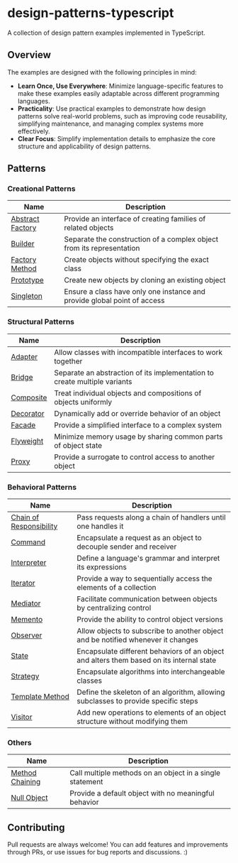# design-patterns-typescript

A collection of design pattern examples implemented in TypeScript.

## Overview

The examples are designed with the following principles in mind:

- **Learn Once, Use Everywhere**: Minimize language-specific features to make these examples easily adaptable across different programming languages.
- **Practicality**: Use practical examples to demonstrate how design patterns solve real-world problems, such as improving code reusability, simplifying maintenance, and managing complex systems more effectively.
- **Clear Focus**: Simplify implementation details to emphasize the core structure and applicability of design patterns.

## Patterns

### Creational Patterns

| Name                 | Description                                                              |
| -------------------- | ------------------------------------------------------------------------ |
| [Abstract Factory][] | Provide an interface of creating families of related objects             |
| [Builder][]          | Separate the construction of a complex object from its representation    |
| [Factory Method][]   | Create objects without specifying the exact class                        |
| [Prototype][]        | Create new objects by cloning an existing object                         |
| [Singleton][]        | Ensure a class have only one instance and provide global point of access |

### Structural Patterns

| Name          | Description                                                               |
| ------------- | ------------------------------------------------------------------------- |
| [Adapter][]   | Allow classes with incompatible interfaces to work together               |
| [Bridge][]    | Separate an abstraction of its implementation to create multiple variants |
| [Composite][] | Treat individual objects and compositions of objects uniformly            |
| [Decorator][] | Dynamically add or override behavior of an object                         |
| [Facade][]    | Provide a simplified interface to a complex system                        |
| [Flyweight][] | Minimize memory usage by sharing common parts of object state             |
| [Proxy][]     | Provide a surrogate to control access to another object                   |

### Behavioral Patterns

| Name                        | Description                                                                              |
| --------------------------- | ---------------------------------------------------------------------------------------- |
| [Chain of Responsibility][] | Pass requests along a chain of handlers until one handles it                             |
| [Command][]                 | Encapsulate a request as an object to decouple sender and receiver                       |
| [Interpreter][]             | Define a language's grammar and interpret its expressions                                |
| [Iterator][]                | Provide a way to sequentially access the elements of a collection                        |
| [Mediator][]                | Facilitate communication between objects by centralizing control                         |
| [Memento][]                 | Provide the ability to control object versions                                           |
| [Observer][]                | Allow objects to subscribe to another object and be notified whenever it changes         |
| [State][]                   | Encapsulate different behaviors of an object and alters them based on its internal state |
| [Strategy][]                | Encapsulate algorithms into interchangeable classes                                      |
| [Template Method][]         | Define the skeleton of an algorithm, allowing subclasses to provide specific steps       |
| [Visitor][]                 | Add new operations to elements of an object structure without modifying them             |

### Others

| Name                | Description                                              |
| ------------------- | -------------------------------------------------------- |
| [Method Chaining][] | Call multiple methods on an object in a single statement |
| [Null Object][]     | Provide a default object with no meaningful behavior     |

## Contributing

Pull requests are always welcome! You can add features and improvements through PRs, or use issues for bug reports and discussions. :)

[Abstract Factory]: https://github.com/chengen0612/design-patterns-typescript/blob/main/patterns/creational/abstract-factory.ts
[Adapter]: https://github.com/chengen0612/design-patterns-typescript/blob/main/patterns/structural/adapter.ts
[Bridge]: https://github.com/chengen0612/design-patterns-typescript/blob/main/patterns/structural/bridge.ts
[Builder]: https://github.com/chengen0612/design-patterns-typescript/blob/main/patterns/creational/builder.ts
[Chain of Responsibility]: https://github.com/chengen0612/design-patterns-typescript/blob/main/patterns/behavioral/chain-of-responsibility.ts
[Command]: https://github.com/chengen0612/design-patterns-typescript/blob/main/patterns/behavioral/command.ts
[Composite]: https://github.com/chengen0612/design-patterns-typescript/blob/main/patterns/structural/composite.ts
[Decorator]: https://github.com/chengen0612/design-patterns-typescript/blob/main/patterns/structural/decorator.ts
[Facade]: https://github.com/chengen0612/design-patterns-typescript/blob/main/patterns/structural/facade.ts
[Factory Method]: https://github.com/chengen0612/design-patterns-typescript/blob/main/patterns/creational/factory-method.ts
[Flyweight]: https://github.com/chengen0612/design-patterns-typescript/blob/main/patterns/structural/flyweight.ts
[Interpreter]: https://github.com/chengen0612/design-patterns-typescript/blob/main/patterns/behavioral/interpreter.ts
[Iterator]: https://github.com/chengen0612/design-patterns-typescript/blob/main/patterns/behavioral/iterator.ts
[Mediator]: https://github.com/chengen0612/design-patterns-typescript/blob/main/patterns/behavioral/mediator.ts
[Method Chaining]: https://github.com/chengen0612/design-patterns-typescript/blob/main/patterns/other/method-chaining.ts
[Memento]: https://github.com/chengen0612/design-patterns-typescript/blob/main/patterns/behavioral/memento.ts
[Null Object]: https://github.com/chengen0612/design-patterns-typescript/blob/main/patterns/other/null-object.ts
[Observer]: https://github.com/chengen0612/design-patterns-typescript/blob/main/patterns/behavioral/observer.ts
[Prototype]: https://github.com/chengen0612/design-patterns-typescript/blob/main/patterns/creational/prototype.ts
[Proxy]: https://github.com/chengen0612/design-patterns-typescript/blob/main/patterns/structural/proxy.ts
[Singleton]: https://github.com/chengen0612/design-patterns-typescript/blob/main/patterns/creational/singleton.ts
[State]: https://github.com/chengen0612/design-patterns-typescript/blob/main/patterns/behavioral/state.ts
[Strategy]: https://github.com/chengen0612/design-patterns-typescript/blob/main/patterns/behavioral/strategy.ts
[Template Method]: https://github.com/chengen0612/design-patterns-typescript/blob/main/patterns/behavioral/template-method.ts
[Visitor]: https://github.com/chengen0612/design-patterns-typescript/blob/main/patterns/behavioral/visitor.ts
